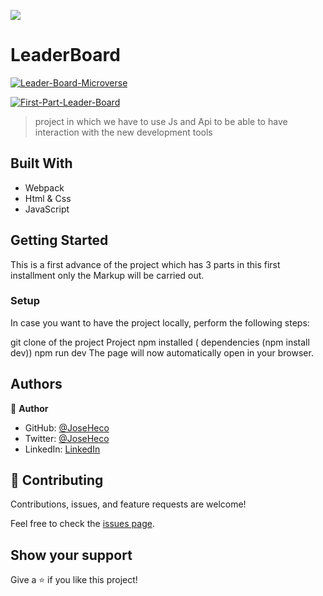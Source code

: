 ![](https://img.shields.io/badge/Microverse-blueviolet)

# LeaderBoard

<a href="https://ibb.co/7XxS58m"><img src="https://i.ibb.co/W6NHwqJ/Leader-Board-Microverse.png" alt="Leader-Board-Microverse" border="0"></a>

<a href="https://ibb.co/3Mk1B8J"><img src="https://i.ibb.co/Yyb2pKr/First-Part-Leader-Board.png" alt="First-Part-Leader-Board" border="0"></a>

> project in which we have to use Js and Api to be able to have interaction with the new development tools


## Built With

- Webpack
- Html & Css
- JavaScript


## Getting Started

This is a first advance of the project which has 3 parts in this first installment only the Markup will be carried out.


### Setup

In case you want to have the project locally, perform the following steps:

git clone of the project Project
npm installed ( dependencies (npm install dev))
npm run dev
The page will now automatically open in your browser.


## Authors

👤 **Author**

- GitHub: [@JoseHeco](https://github.com/joseheco)
- Twitter: [@JoseHeco](https://twitter.com/joseheco)
- LinkedIn: [LinkedIn](https://linkedin.com/in/joseherreraco)


## 🤝 Contributing

Contributions, issues, and feature requests are welcome!

Feel free to check the [issues page](../../issues/).

## Show your support

Give a ⭐️ if you like this project!
